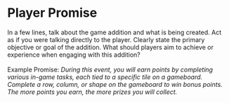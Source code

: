 # Player Promise

In a few lines, talk about the game addition and what is being created. Act as if you were talking directly to the player. Clearly state the primary objective or goal of the addition. What should players aim to achieve or experience when engaging with this addition?\
\
Example Promise: _During this event, you will earn points by completing various in-game tasks, each tied to a specific tile on a gameboard. Complete a row, column, or shape on the gameboard to win bonus points. The more points you earn, the more prizes you will collect._
